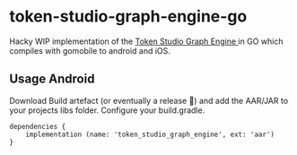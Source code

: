 # token-studio-graph-engine-go
Hacky WIP implementation of the [Token Studio Graph Engine ](https://github.com/tokens-studio/graph-engine) in GO which compiles with gomobile to android and iOS.

## Usage Android
Download Build artefact (or eventually a release 🤪) and add the AAR/JAR to your projects libs folder. Configure your build.gradle.
```
dependencies {
    implementation (name: 'token_studio_graph_engine', ext: 'aar')
}
```
